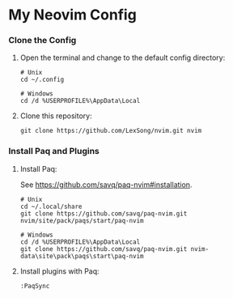 # My Neovim Config

### Clone the Config

1. Open the terminal and change to the default config directory:

   ```
   # Unix
   cd ~/.config

   # Windows
   cd /d %USERPROFILE%\AppData\Local
   ```

2. Clone this repository:

   ```
   git clone https://github.com/LexSong/nvim.git nvim
   ```

### Install Paq and Plugins

1. Install Paq:

   See https://github.com/savq/paq-nvim#installation.

   ```
   # Unix
   cd ~/.local/share
   git clone https://github.com/savq/paq-nvim.git nvim/site/pack/paqs/start/paq-nvim

   # Windows
   cd /d %USERPROFILE%\AppData\Local
   git clone https://github.com/savq/paq-nvim.git nvim-data\site\pack\paqs\start\paq-nvim
   ```

2. Install plugins with Paq:

   ```
   :PaqSync
   ```
